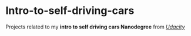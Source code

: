 # Intro-to-self-driving-cars


Projects related to my **intro to self driving cars Nanodegree** from [*Udacity*](https://www.udacity.com/)
